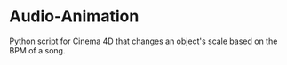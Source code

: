 # Audio-Animation
Python script for Cinema 4D that changes an object's scale based on the BPM of a song.
